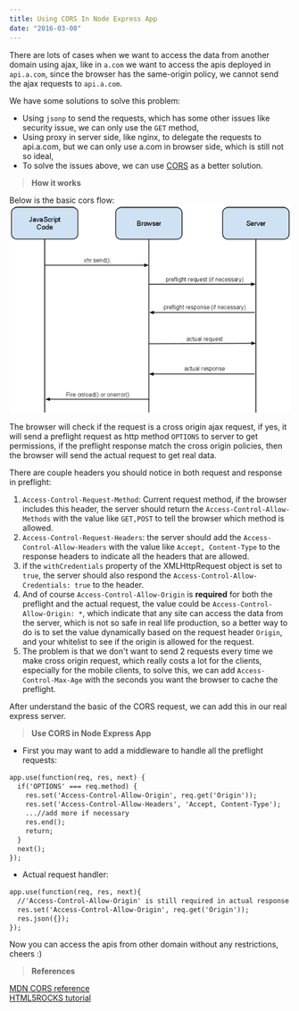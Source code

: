 ```yaml
---
title: Using CORS In Node Express App
date: "2016-03-08"
---
```


There are lots of cases when we want to access the data from another domain using ajax, like in `a.com` we want to access the apis deployed in `api.a.com`, since the browser has the same-origin policy, we cannot send the ajax requests to `api.a.com`. 

We have some solutions to solve this problem:

* Using `jsonp` to send the requests, which has some other issues like security issue, we can only use the `GET` method,  
* Using proxy in server side, like nginx, to delegate the requests to api.a.com, but we can only use a.com in browser side, which is still not so ideal, 
* To solve the issues above, we can use [CORS](https://developer.mozilla.org/en-US/docs/Web/HTTP/Access_control_CORS) as a better solution.

> **How it works**  

Below is the basic cors flow:
![](../assets/images/2016/03/cors_flow.png)

The browser will check if the request is a cross origin ajax request, if yes, it will send a preflight request as  http method `OPTIONS` to server to get permissions, if the preflight response match the cross origin policies, then the browser will send the actual request to get real data.

There are couple headers you should notice in both request and response in preflight:  
1. `Access-Control-Request-Method`: Current request method, if the browser includes this header, the server should return the `Access-Control-Allow-Methods` with the value like `GET,POST` to tell the browser which method is allowed.
2. `Access-Control-Request-Headers`: the server should add the `Access-Control-Allow-Headers` with the value like `Accept, Content-Type` to the response headers to indicate all the headers that are allowed.
3. if the `withCredentials` property of the XMLHttpRequest object is set to `true`, the server should also respond the `Access-Control-Allow-Credentials: true` to the header.
4. And of course `Access-Control-Allow-Origin` is **required** for both the preflight and the actual request, the value could be `Access-Control-Allow-Origin: *`, which indicate that any site can access the data from the server, which is not so safe in real life production, so a better way to do is to set the value dynamically based on the request header `Origin`, and your whitelist to see if the origin is allowed for the request.
5. The problem is that we don't want to send 2 requests every time we make cross origin request, which really costs a lot for the clients, especially for the mobile clients, to solve this, we can add `Access-Control-Max-Age` with the seconds you want the browser to cache the preflight.

After understand the basic of the CORS request, we can add this in our real express server.

> **Use CORS in Node Express App**

* First you may want to add a middleware to handle all the preflight requests: 
```
app.use(function(req, res, next) {
  if('OPTIONS' === req.method) {
    res.set('Access-Control-Allow-Origin', req.get('Origin'));
    res.set('Access-Control-Allow-Headers', 'Accept, Content-Type');
    ...//add more if necessary
    res.end();
    return;
  }
  next();
});
```
* Actual request handler:
```
app.use(function(req, res, next){
  //'Access-Control-Allow-Origin' is still required in actual response
  res.set('Access-Control-Allow-Origin', req.get('Origin'));
  res.json({});
});
```

Now you can access the apis from other domain without any restrictions, cheers :)

> **References**

[MDN CORS reference](https://developer.mozilla.org/en-US/docs/Web/HTTP/Access_control_CORS)  
[HTML5ROCKS tutorial](http://www.html5rocks.com/en/tutorials/cors/)